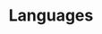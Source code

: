 ---
layout: category/languages
title: Languages
permalink: /languages/
pagination:
  enabled: true
  category: language
#  combine: and
  permalink: /:num/  
  per_page: 4
  sort_field: 'title'
  sort_reverse: false
---